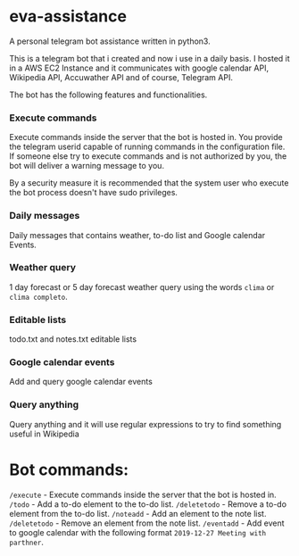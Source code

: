 # eva-assistance

A personal telegram bot assistance written in python3.

This is a telegram bot that i created and now i use in a daily basis. I hosted it in 
a AWS EC2 Instance and it communicates with google calendar API, Wikipedia API, Accuwather
API and of course, Telegram API.

The bot has the following features and functionalities.

### Execute commands

Execute commands inside the server that the bot is hosted in. You provide the telegram userid capable of running commands
in the configuration file. If someone else try to execute commands and is not authorized by you,
the bot will deliver a warning message to you.

By a security measure it is recommended that the system user who execute the bot process doesn't have sudo privileges.


### Daily messages

Daily messages that contains weather, to-do list and Google calendar Events.

### Weather query

1 day forecast or 5 day forecast weather query using the words `clima` or `clima completo`.

### Editable lists

todo.txt and notes.txt editable lists


### Google calendar events

Add and query google calendar events


### Query anything 

Query anything and it will use regular expressions to try to find something useful in Wikipedia



# Bot commands:

`/execute` - Execute commands inside the server that the bot is hosted in.
`/todo` - Add a to-do element to the to-do list.
`/deletetodo` - Remove a to-do element from the to-do list.
`/noteadd` - Add an element to the note list.
`/deletetodo` - Remove an element from the note list.
`/eventadd` - Add event to google calendar with the following format `2019-12-27 Meeting with parthner`.
